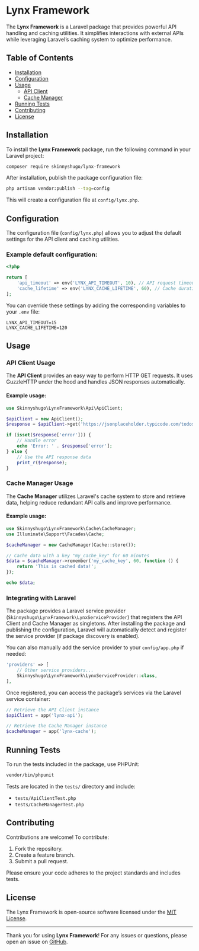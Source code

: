 # Lynx Framework

The **Lynx Framework** is a Laravel package that provides powerful API handling and caching utilities. It simplifies interactions with external APIs while leveraging Laravel’s caching system to optimize performance.

## Table of Contents
- [Installation](#installation)
- [Configuration](#configuration)
- [Usage](#usage)
  - [API Client](#api-client-usage)
  - [Cache Manager](#cache-manager-usage)
- [Running Tests](#running-tests)
- [Contributing](#contributing)
- [License](#license)

## Installation

To install the **Lynx Framework** package, run the following command in your Laravel project:

```sh
composer require skinnyshugo/lynx-framework
```

After installation, publish the package configuration file:

```sh
php artisan vendor:publish --tag=config
```

This will create a configuration file at `config/lynx.php`.

## Configuration

The configuration file (`config/lynx.php`) allows you to adjust the default settings for the API client and caching utilities.

### Example default configuration:

```php
<?php

return [
    'api_timeout' => env('LYNX_API_TIMEOUT', 10), // API request timeout in seconds
    'cache_lifetime' => env('LYNX_CACHE_LIFETIME', 60), // Cache duration in minutes
];
```

You can override these settings by adding the corresponding variables to your `.env` file:

```env
LYNX_API_TIMEOUT=15
LYNX_CACHE_LIFETIME=120
```

## Usage

### API Client Usage

The **API Client** provides an easy way to perform HTTP GET requests. It uses GuzzleHTTP under the hood and handles JSON responses automatically.

#### Example usage:

```php
use Skinnyshugo\LynxFramework\Api\ApiClient;

$apiClient = new ApiClient();
$response = $apiClient->get('https://jsonplaceholder.typicode.com/todos/1');

if (isset($response['error'])) {
    // Handle error
    echo 'Error: ' . $response['error'];
} else {
    // Use the API response data
    print_r($response);
}
```

### Cache Manager Usage

The **Cache Manager** utilizes Laravel's cache system to store and retrieve data, helping reduce redundant API calls and improve performance.

#### Example usage:

```php
use Skinnyshugo\LynxFramework\Cache\CacheManager;
use Illuminate\Support\Facades\Cache;

$cacheManager = new CacheManager(Cache::store());

// Cache data with a key "my_cache_key" for 60 minutes
$data = $cacheManager->remember('my_cache_key', 60, function () {
    return 'This is cached data!';
});

echo $data;
```

### Integrating with Laravel

The package provides a Laravel service provider (`Skinnyshugo\LynxFramework\LynxServiceProvider`) that registers the API Client and Cache Manager as singletons. After installing the package and publishing the configuration, Laravel will automatically detect and register the service provider (if package discovery is enabled).

You can also manually add the service provider to your `config/app.php` if needed:

```php
'providers' => [
    // Other service providers...
    Skinnyshugo\LynxFramework\LynxServiceProvider::class,
],
```

Once registered, you can access the package’s services via the Laravel service container:

```php
// Retrieve the API Client instance
$apiClient = app('lynx-api');

// Retrieve the Cache Manager instance
$cacheManager = app('lynx-cache');
```

## Running Tests

To run the tests included in the package, use PHPUnit:

```sh
vendor/bin/phpunit
```

Tests are located in the `tests/` directory and include:
- `tests/ApiClientTest.php`
- `tests/CacheManagerTest.php`

## Contributing

Contributions are welcome! To contribute:

1. Fork the repository.
2. Create a feature branch.
3. Submit a pull request.

Please ensure your code adheres to the project standards and includes tests.

## License

The Lynx Framework is open-source software licensed under the [MIT License](LICENSE).

---

Thank you for using **Lynx Framework**! For any issues or questions, please open an issue on [GitHub](https://github.com/skinnyshugo/lynx-framework).

